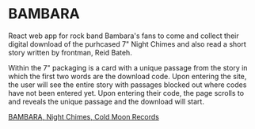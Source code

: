 # BAMBARA
React web app for rock band Bambara's fans to come and collect their digital download of the purhcased 7" Night Chimes and also read a short story written by frontman, Reid Bateh. 

Within the 7" packaging is a card with a unique passage from the story in which the first two words are the download code. Upon entering the site, the user will see the entire story with passages blocked out where codes have not been entered yet. Upon entering their code, the page scrolls to and reveals the unique passage and the download will start. 

[BAMBARA, Night Chimes, Cold Moon Records](https://bambara.bandcamp.com/album/night-chimes)
